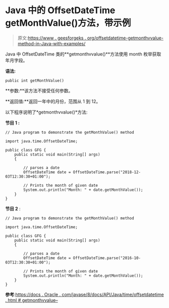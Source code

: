 # Java 中的 OffsetDateTime getMonthValue()方法，带示例

> 原文:[https://www . geesforgeks . org/offsetdatetime-getmonthvvalue-method-in-Java-with-examples/](https://www.geeksforgeeks.org/offsetdatetime-getmonthvalue-method-in-java-with-examples/)

Java 中 OffsetDateTime 类的**getmonthvvalue()**方法使用 month 枚举获取年月字段。

**语法:**

```
public int getMonthValue()

```

**参数:**该方法不接受任何参数。

**返回值:**返回一年中的月份，范围从 1 到 12。

以下程序说明了*getmonthvvalue()*方法:

**节目 1 :**

```
// Java program to demonstrate the getMonthValue() method

import java.time.OffsetDateTime;

public class GFG {
    public static void main(String[] args)
    {

        // parses a date
        OffsetDateTime date = OffsetDateTime.parse("2018-12-03T12:30:30+01:00");

        // Prints the month of given date
        System.out.println("Month: " + date.getMonthValue());
    }
}
```

**节目 2** :

```
// Java program to demonstrate the getMonthValue() method

import java.time.OffsetDateTime;

public class GFG {
    public static void main(String[] args)
    {

        // parses a date
        OffsetDateTime date = OffsetDateTime.parse("2016-10-03T12:30:30+01:00");

        // Prints the month of given date
        System.out.println("Month: " + date.getMonthValue());
    }
}
```

**参考**:[https://docs . Oracle . com/javase/8/docs/API/Java/time/offsetdatetime . html # getmonthvvalue–](https://docs.oracle.com/javase/8/docs/api/java/time/OffsetDateTime.html#getMonthValue--)